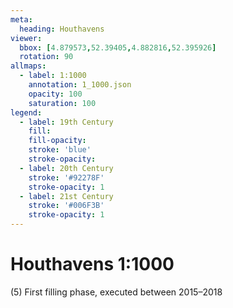 ```yaml
---
meta:
  heading: Houthavens
viewer:
  bbox: [4.879573,52.39405,4.882816,52.395926]
  rotation: 90
allmaps:
  - label: 1:1000
    annotation: 1_1000.json
    opacity: 100
    saturation: 100
legend:
  - label: 19th Century
    fill:
    fill-opacity:
    stroke: 'blue'
    stroke-opacity:
  - label: 20th Century
    stroke: '#92278F'
    stroke-opacity: 1
  - label: 21st Century
    stroke: '#006F3B'
    stroke-opacity: 1
---
```

# Houthavens 1:1000
(5) First filling phase, executed between 2015–2018
